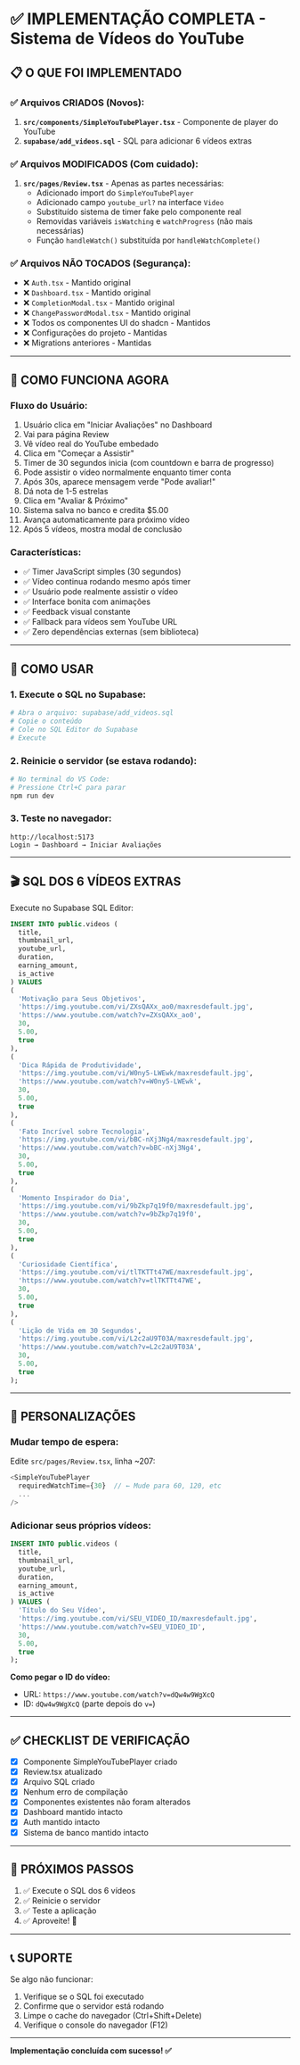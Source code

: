 # ✅ IMPLEMENTAÇÃO COMPLETA - Sistema de Vídeos do YouTube

## 📋 O QUE FOI IMPLEMENTADO

### ✅ Arquivos CRIADOS (Novos):
1. **`src/components/SimpleYouTubePlayer.tsx`** - Componente de player do YouTube
2. **`supabase/add_videos.sql`** - SQL para adicionar 6 vídeos extras

### ✅ Arquivos MODIFICADOS (Com cuidado):
1. **`src/pages/Review.tsx`** - Apenas as partes necessárias:
   - Adicionado import do `SimpleYouTubePlayer`
   - Adicionado campo `youtube_url?` na interface `Video`
   - Substituído sistema de timer fake pelo componente real
   - Removidas variáveis `isWatching` e `watchProgress` (não mais necessárias)
   - Função `handleWatch()` substituída por `handleWatchComplete()`

### ✅ Arquivos NÃO TOCADOS (Segurança):
- ❌ `Auth.tsx` - Mantido original
- ❌ `Dashboard.tsx` - Mantido original
- ❌ `CompletionModal.tsx` - Mantido original
- ❌ `ChangePasswordModal.tsx` - Mantido original
- ❌ Todos os componentes UI do shadcn - Mantidos
- ❌ Configurações do projeto - Mantidas
- ❌ Migrations anteriores - Mantidas

---

## 🎯 COMO FUNCIONA AGORA

### **Fluxo do Usuário:**
1. Usuário clica em "Iniciar Avaliações" no Dashboard
2. Vai para página Review
3. Vê vídeo real do YouTube embedado
4. Clica em "Começar a Assistir"
5. Timer de 30 segundos inicia (com countdown e barra de progresso)
6. Pode assistir o vídeo normalmente enquanto timer conta
7. Após 30s, aparece mensagem verde "Pode avaliar!"
8. Dá nota de 1-5 estrelas
9. Clica em "Avaliar & Próximo"
10. Sistema salva no banco e credita $5.00
11. Avança automaticamente para próximo vídeo
12. Após 5 vídeos, mostra modal de conclusão

### **Características:**
- ✅ Timer JavaScript simples (30 segundos)
- ✅ Vídeo continua rodando mesmo após timer
- ✅ Usuário pode realmente assistir o vídeo
- ✅ Interface bonita com animações
- ✅ Feedback visual constante
- ✅ Fallback para vídeos sem YouTube URL
- ✅ Zero dependências externas (sem biblioteca)

---

## 🚀 COMO USAR

### **1. Execute o SQL no Supabase:**
```bash
# Abra o arquivo: supabase/add_videos.sql
# Copie o conteúdo
# Cole no SQL Editor do Supabase
# Execute
```

### **2. Reinicie o servidor (se estava rodando):**
```bash
# No terminal do VS Code:
# Pressione Ctrl+C para parar
npm run dev
```

### **3. Teste no navegador:**
```
http://localhost:5173
Login → Dashboard → Iniciar Avaliações
```

---

## 🎬 SQL DOS 6 VÍDEOS EXTRAS

Execute no Supabase SQL Editor:

```sql
INSERT INTO public.videos (
  title,
  thumbnail_url,
  youtube_url,
  duration,
  earning_amount,
  is_active
) VALUES 
(
  'Motivação para Seus Objetivos',
  'https://img.youtube.com/vi/ZXsQAXx_ao0/maxresdefault.jpg',
  'https://www.youtube.com/watch?v=ZXsQAXx_ao0',
  30,
  5.00,
  true
),
(
  'Dica Rápida de Produtividade',
  'https://img.youtube.com/vi/W0ny5-LWEwk/maxresdefault.jpg',
  'https://www.youtube.com/watch?v=W0ny5-LWEwk',
  30,
  5.00,
  true
),
(
  'Fato Incrível sobre Tecnologia',
  'https://img.youtube.com/vi/bBC-nXj3Ng4/maxresdefault.jpg',
  'https://www.youtube.com/watch?v=bBC-nXj3Ng4',
  30,
  5.00,
  true
),
(
  'Momento Inspirador do Dia',
  'https://img.youtube.com/vi/9bZkp7q19f0/maxresdefault.jpg',
  'https://www.youtube.com/watch?v=9bZkp7q19f0',
  30,
  5.00,
  true
),
(
  'Curiosidade Científica',
  'https://img.youtube.com/vi/tlTKTTt47WE/maxresdefault.jpg',
  'https://www.youtube.com/watch?v=tlTKTTt47WE',
  30,
  5.00,
  true
),
(
  'Lição de Vida em 30 Segundos',
  'https://img.youtube.com/vi/L2c2aU9T03A/maxresdefault.jpg',
  'https://www.youtube.com/watch?v=L2c2aU9T03A',
  30,
  5.00,
  true
);
```

---

## 🔧 PERSONALIZAÇÕES

### **Mudar tempo de espera:**
Edite `src/pages/Review.tsx`, linha ~207:
```typescript
<SimpleYouTubePlayer
  requiredWatchTime={30}  // ← Mude para 60, 120, etc
  ...
/>
```

### **Adicionar seus próprios vídeos:**
```sql
INSERT INTO public.videos (
  title,
  thumbnail_url,
  youtube_url,
  duration,
  earning_amount,
  is_active
) VALUES (
  'Título do Seu Vídeo',
  'https://img.youtube.com/vi/SEU_VIDEO_ID/maxresdefault.jpg',
  'https://www.youtube.com/watch?v=SEU_VIDEO_ID',
  30,
  5.00,
  true
);
```

**Como pegar o ID do vídeo:**
- URL: `https://www.youtube.com/watch?v=dQw4w9WgXcQ`
- ID: `dQw4w9WgXcQ` (parte depois do `v=`)

---

## ✅ CHECKLIST DE VERIFICAÇÃO

- [x] Componente SimpleYouTubePlayer criado
- [x] Review.tsx atualizado
- [x] Arquivo SQL criado
- [x] Nenhum erro de compilação
- [x] Componentes existentes não foram alterados
- [x] Dashboard mantido intacto
- [x] Auth mantido intacto
- [x] Sistema de banco mantido intacto

---

## 🎯 PRÓXIMOS PASSOS

1. ✅ Execute o SQL dos 6 vídeos
2. ✅ Reinicie o servidor
3. ✅ Teste a aplicação
4. ✅ Aproveite! 🚀

---

## 📞 SUPORTE

Se algo não funcionar:
1. Verifique se o SQL foi executado
2. Confirme que o servidor está rodando
3. Limpe o cache do navegador (Ctrl+Shift+Delete)
4. Verifique o console do navegador (F12)

---

**Implementação concluída com sucesso! ✅**
